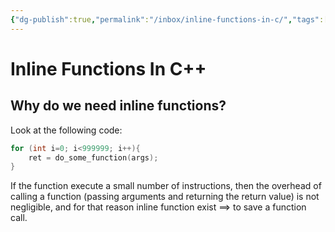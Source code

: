 ```yaml
---
{"dg-publish":true,"permalink":"/inbox/inline-functions-in-c/","tags":[null]}
---
```




# Inline Functions In C++
## Why do we need inline functions?
Look at the following code:
```c
for (int i=0; i<999999; i++){
	ret = do_some_function(args);
}
```

If the function execute a small number of instructions, then the overhead of calling a function (passing arguments and returning the return value) is not negligible, and for that reason inline function exist ==> to save a function call.
